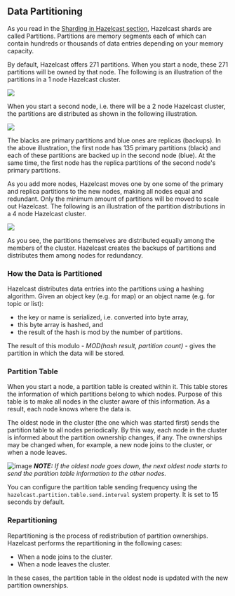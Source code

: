 
## Data Partitioning

As you read in the [Sharding in Hazelcast section](#sharding-in-hazelcast), Hazelcast shards are called Partitions. Partitions are memory segments each of which can contain hundreds or thousands of data entries depending on your memory capacity. 

By default, Hazelcast offers 271 partitions. When you start a node, these 271 partitions will be owned by that node. The following is an illustration of the partitions in a 1 node Hazelcast cluster.

![](images/NodePartition.jpg)

When you start a second node, i.e. there will be a 2 node Hazelcast cluster, the partitions are distributed as shown in the following illustration. 

![](images/BackupPartitions.jpg)

The blacks are primary partitions and blue ones are replicas (backups). In the above illustration, the first node has 135 primary partitions (black) and each of these partitions are backed up in the second node (blue). At the same time, the first node has the replica partitions of the second node's primary partitions.

As you add more nodes, Hazelcast moves one by one some of the primary and replica partitions to the new nodes, making all nodes equal and redundant. Only the minimum amount of partitions will be moved to scale out Hazelcast. The following is an illustration of the partition distributions in a 4 node Hazelcast cluster.

![](images/4NodeCluster.jpg)

As you see, the partitions themselves are distributed equally among the members of the cluster. Hazelcast creates the backups of partitions and distributes them among nodes for redundancy.

### How the Data is Partitioned

Hazelcast distributes data entries into the partitions using a hashing algorithm. Given an object key (e.g. for map) or an object name (e.g. for topic or list):

- the key or name is serialized, i.e. converted into byte array,
- this byte array is hashed, and
- the result of the hash is mod by the number of partitions.

The result of this modulo - *MOD(hash result, partition count)* -  gives the partition in which the data will be stored. 

### Partition Table

When you start a node, a partition table is created within it. This table stores the information of which partitions belong to which nodes. Purpose of this table is to make all nodes in the cluster aware of this information. As a result, each node knows where the data is.

The oldest node in the cluster (the one which was started first) sends the partition table to all nodes periodically. By this way, each node in the cluster is informed about the partition ownership changes, if any. The ownerships may be changed when, for example, a new node joins to the cluster, or when a node leaves.

![image](images/NoteSmall.jpg) ***NOTE:*** *If the oldest node goes down, the next oldest node starts to send the partition table information to the other nodes.*

You can configure the partition table sending frequency using the `hazelcast.partition.table.send.interval` system property. It is set to 15 seconds by default. 

### Repartitioning

Repartitioning is the process of redistribution of partition ownerships. Hazelcast performs the repartitioning in the following cases:

- When a node joins to the cluster.
- When a node leaves the cluster.

In these cases, the partition table in the oldest node is updated with the new partition ownerships. 


